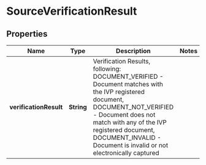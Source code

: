 

# SourceVerificationResult

## Properties

Name | Type | Description | Notes
------------ | ------------- | ------------- | -------------
**verificationResult** | **String** | Verification Results, following: DOCUMENT_VERIFIED - Document matches with the IVP registered document, DOCUMENT_NOT_VERIFIED - Document does not match with any of the IVP registered document, DOCUMENT_INVALID - Document is invalid or not electronically captured | 



